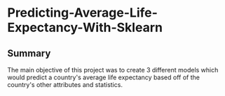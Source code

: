 # Predicting-Average-Life-Expectancy-With-Sklearn
## Summary
The main objective of this project was to create 3 different models which would predict a country's average life expectancy based off of the country's other attributes and statistics.
